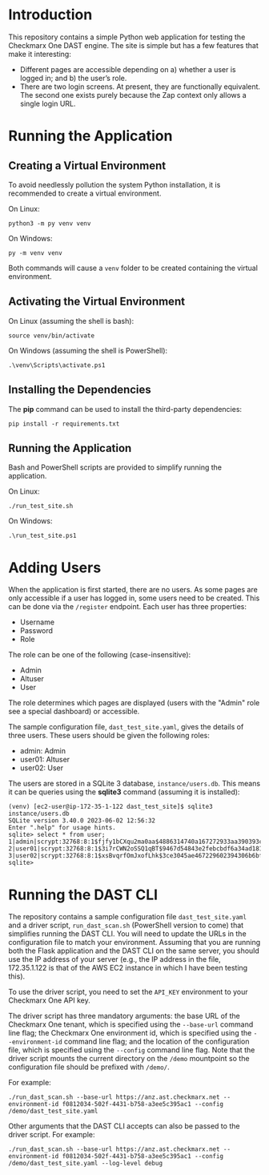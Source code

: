 # Introduction

This repository contains a simple Python web application for testing
the Checkmarx One DAST engine. The site is simple but has a few
features that make it interesting:

- Different pages are accessible depending on a) whether a user is
  logged in; and b) the user’s role.
- There are two login screens. At present, they are functionally
  equivalent. The second one exists purely because the Zap context
  only allows a single login URL.

# Running the Application

## Creating a Virtual Environment

To avoid needlessly pollution the system Python installation, it is
recommended to create a virtual environment.

On Linux:
```
python3 -m py venv venv
```

On Windows:
```
py -m venv venv
```

Both commands will cause a `venv` folder to be created containing the
virtual environment.

## Activating the Virtual Environment

On Linux (assuming the shell is bash):
```
source venv/bin/activate
```

On Windows (assuming the shell is PowerShell):
```
.\venv\Scripts\activate.ps1
```

## Installing the Dependencies

The **pip** command can be used to install the third-party dependencies:
```
pip install -r requirements.txt
```

## Running the Application

Bash and PowerShell scripts are provided to simplify running the application.

On Linux:
```
./run_test_site.sh
```

On Windows:
```
.\run_test_site.ps1
```

# Adding Users

When the application is first started, there are no users. As some pages
are only accessible if a user has logged in, some users need to be created.
This can be done via the `/register` endpoint. Each user has three properties:

- Username
- Password
- Role

The role can be one of the following (case-insensitive):

- Admin
- Altuser
- User

The role determines which pages are displayed (users with the "Admin" role
see a special dashboard) or accessible.

The sample configuration file, `dast_test_site.yaml`, gives the details of
three users. These users should be given the following roles:

- admin: Admin
- user01: Altuser
- user02: User

The users are stored in a SQLite 3 database, `instance/users.db`. This means
it can be queries using the **sqlite3** command (assuming it is installed):
```
(venv) [ec2-user@ip-172-35-1-122 dast_test_site]$ sqlite3 instance/users.db
SQLite version 3.40.0 2023-06-02 12:56:32
Enter ".help" for usage hints.
sqlite> select * from user;
1|admin|scrypt:32768:8:1$fjfy1bCXqu2ma0aa$4886314740a167272933aa390393c92acdf0c53d5524123f19e3836544a9e32b40b2e23138fb75d8f4cae0ab8cead04812ceebcddf1cf7939954ac6a9094a2d9|admin
2|user01|scrypt:32768:8:1$3i7rCWN2oSSQ1qBT$9467d54843e2febcbdf6a34ad18106fad86bfefea8fff3832937f18d4e03ec82b9d27ac81d783c06f5719cabfd8c89881fd71f684d6d685e8f530b00fd7b4077|altuser
3|user02|scrypt:32768:8:1$xsBvqrfOmJxofLhk$3ce3045ae467229602394306b6bfb3040b566d3c6405a96c70a1f95b740e57e34e2189ec7a9fa02e6dbb1f9f510586d1c4e534fe6e7e84a3bb6ecf4719b06a72|user
sqlite>
```

# Running the DAST CLI

The repository contains a sample configuration file `dast_test_site.yaml`
and a driver script, `run_dast_scan.sh` (PowerShell version to come) that
simplifies running the DAST CLI. You will need to update the URLs in the
configuration file to match your environment. Assuming that you are running
both the Flask application and the DAST CLI on the same server, you should
use the IP address of your server (e.g., the IP address in the file,
172.35.1.122 is that of the AWS EC2 instance in which I have been testing
this).

To use the driver script, you need to set the `API_KEY` environment to your
Checkmarx One API key.

The driver script has three mandatory arguments: the base URL of the Checkmarx
One tenant, which is specified using the `--base-url` command line flag;
the Checkmarx One environment id, which is specified using the
`--environment-id` command line flag; and the location of the configuration
file, which is specified using the `--config` command line flag. Note that
the driver script mounts the current directory on the `/demo` mountpoint so
the configuration file should be prefixed with `/demo/`.

For example:
```
./run_dast_scan.sh --base-url https://anz.ast.checkmarx.net --environment-id f0812034-502f-4431-b758-a3ee5c395ac1 --config /demo/dast_test_site.yaml
```

Other arguments that the DAST CLI accepts can also be passed to the driver
script. For example:
```
./run_dast_scan.sh --base-url https://anz.ast.checkmarx.net --environment-id f0812034-502f-4431-b758-a3ee5c395ac1 --config /demo/dast_test_site.yaml --log-level debug
```
